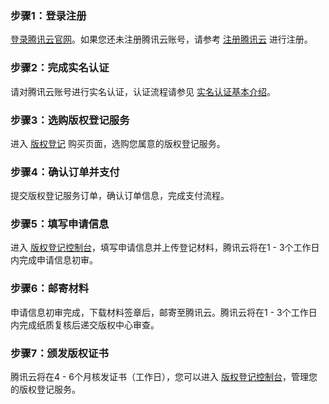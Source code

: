 ### 步骤1：登录注册

[登录腾讯云官网](https://cloud.tencent.com/login)。如果您还未注册腾讯云账号，请参考 [注册腾讯云](https://cloud.tencent.com/document/product/378/17985) 进行注册。

### 步骤2：完成实名认证

请对腾讯云账号进行实名认证，认证流程请参见 [实名认证基本介绍](https://cloud.tencent.com/document/product/378/3629)。

### 步骤3：选购版权登记服务

进入 [版权登记](https://buy.cloud.tencent.com/crr) 购买页面，选购您属意的版权登记服务。

### 步骤4：确认订单并支付

提交版权登记服务订单，确认订单信息，完成支付流程。

### 步骤5：填写申请信息

进入 [版权登记控制台](https://console.cloud.tencent.com/crr)，填写申请信息并上传登记材料，腾讯云将在1 - 3个工作日内完成申请信息初审。

### 步骤6：邮寄材料

申请信息初审完成，下载材料签章后，邮寄至腾讯云。腾讯云将在1 - 3个工作日内完成纸质复核后递交版权中心审查。


### 步骤7：颁发版权证书

腾讯云将在4 - 6个月核发证书（工作日），您可以进入 [版权登记控制台](https://console.cloud.tencent.com/crr)，管理您的版权登记服务。
